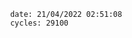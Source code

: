 

                date: 21/04/2022 02:51:08
                cycles: 29100

                         